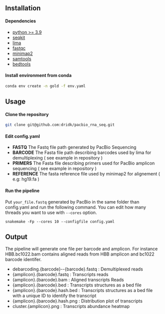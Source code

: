 ## Installation
#### Dependencies 
- [python >= 3.9 ](https://www.python.org/downloads)
- [seqkit](https://bioinf.shenwei.me/seqkit/)
- [lima](https://lima.how/)
- [fastqc](https://www.bioinformatics.babraham.ac.uk/projects/fastqc/)
- [minimap2](https://lh3.github.io/minimap2/)
- [samtools](http://www.htslib.org/)
- [bedtools](https://bedtools.readthedocs.io/en/latest/) 

#### Install environment from conda 

```bash
conda env create -n gold -f env.yaml
````

## Usage 

#### Clone the repository

```bash
git clone git@github.com:dridk/pacbio_rna_seq.git
```

#### Edit config.yaml
- **FASTQ** The Fastq file path generated by PacBio Sequencing 
- **BARCODE**  The Fasta file path describing barcodes used by lima for demultiplexing ( see example in repository ) 
- **PRIMERS** The Fasta file describing primers used for PacBio amplicon sequencing ( see example in repository ) 
- **REFERENCE** The fasta reference file used by minimap2 for alignement ( e.g: hg19.fa ) 


#### Run the pipeline 

Put ```your_file.fastq``` generated by PacBio in the same folder than config.yaml and run the following command. 
You can edit how many threads you want to use with ```--cores``` option.

```
snakemake -Fp --cores 10 --configfile config.yaml 
```

## Output 

The pipeline will generate one file per barcode and amplicon. 
For instance HBB.bc1022.bam contains aligned reads from HBB amplicon and bc1022 barcode identifer.

- debarcoding.{barcode}--{barcode}.fastq : Demultiplexed reads 
- {amplicon}.{barcode}.fastq  : Transcripts reads
- {amplicon}.{barcode}.bam  : Aligned transcripts Reads 
- {amplicon}.{barcode}.bed  : Transcripts structures as a bed file 
- {amplicon}.{barcode}.hash.bed  : Transcripts structures as a bed file with a unique ID to identify the transcript
- {amplicon}.{barcode}.hash.png  : Distribution plot of transcripts
- cluster.{amplicon}.png  : Transcripts abundance heatmap 











